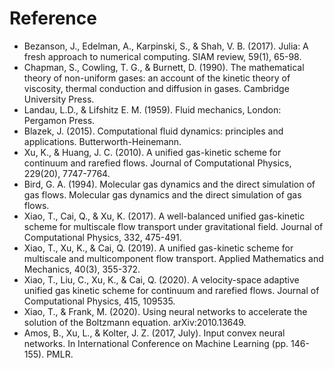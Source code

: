 # Reference

- Bezanson, J., Edelman, A., Karpinski, S., & Shah, V. B. (2017). Julia: A fresh approach to numerical computing. SIAM review, 59(1), 65-98.
- Chapman, S., Cowling, T. G., & Burnett, D. (1990). The mathematical theory of non-uniform gases: an account of the kinetic theory of viscosity, thermal conduction and diffusion in gases. Cambridge University Press.
- Landau, L.D., & Lifshitz E. M. (1959). Fluid mechanics, London: Pergamon Press.
- Blazek, J. (2015). Computational fluid dynamics: principles and applications. Butterworth-Heinemann.
- Xu, K., & Huang, J. C. (2010). A unified gas-kinetic scheme for continuum and rarefied flows. Journal of Computational Physics, 229(20), 7747-7764.
- Bird, G. A. (1994). Molecular gas dynamics and the direct simulation of gas flows. Molecular gas dynamics and the direct simulation of gas flows.
- Xiao, T., Cai, Q., & Xu, K. (2017). A well-balanced unified gas-kinetic scheme for multiscale flow transport under gravitational field. Journal of Computational Physics, 332, 475-491.
- Xiao, T., Xu, K., & Cai, Q. (2019). A unified gas-kinetic scheme for multiscale and multicomponent flow transport. Applied Mathematics and Mechanics, 40(3), 355-372.
- Xiao, T., Liu, C., Xu, K., & Cai, Q. (2020). A velocity-space adaptive unified gas kinetic scheme for continuum and rarefied flows. Journal of Computational Physics, 415, 109535.
- Xiao, T., & Frank, M. (2020). Using neural networks to accelerate the solution of the Boltzmann equation. arXiv:2010.13649.
- Amos, B., Xu, L., & Kolter, J. Z. (2017, July). Input convex neural networks. In International Conference on Machine Learning (pp. 146-155). PMLR.